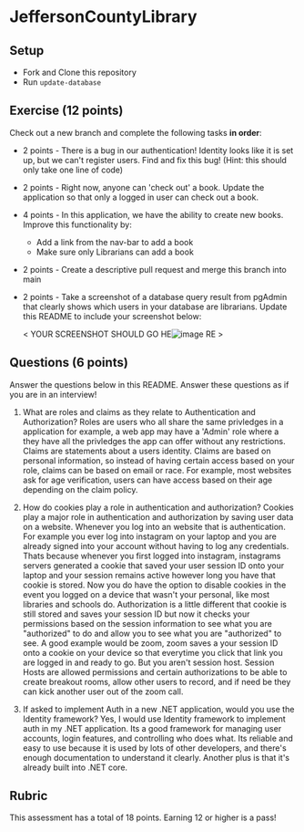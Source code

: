 # JeffersonCountyLibrary

## Setup
* Fork and Clone this repository
* Run `update-database`

## Exercise (12 points)

Check out a new branch and complete the following tasks **in order**:
* 2 points - There is a bug in our authentication!  Identity looks like it is set up, but we can't register users.  Find and fix this bug! (Hint: this should only take one line of code)
* 2 points - Right now, anyone can 'check out' a book.  Update the application so that only a logged in user can check out a book.
* 4 points - In this application, we have the ability to create new books.  Improve this functionality by:
  * Add a link from the nav-bar to add a book
  * Make sure only Librarians can add a book
* 2 points - Create a descriptive pull request and merge this branch into main
* 2 points - Take a screenshot of a database query result from pgAdmin that clearly shows which users in your database are librarians.  Update this README to include your screenshot below:

  < YOUR SCREENSHOT SHOULD GO HE![image](https://github.com/iworsham/Launch_Mod5Week3Assessment/assets/35874300/a768d115-1c62-45b0-9741-698ea0c66ab0)
RE >

  

## Questions (6 points)

Answer the questions below in this README.  Answer these questions as if you are in an interview!

1. What are roles and claims as they relate to Authentication and Authorization?
Roles are users who all share the same privledges in a application for example, a web app may have a 'Admin' role where a they have all the privledges the app can offer without any restrictions. Claims are statements about a users identity. Claims are based on personal information, so instead of having certain access based on your role, claims can be based on email or race. For example, most websites ask for age verification, users can have access based on their age depending on the claim policy.

3. How do cookies play a role in authentication and authorization?
   Cookies play a major role in authentication and authorization by saving user data on a website. Whenever you log into an website that is authentication. For example you ever log into instagram on your laptop and you are already signed into your account without having to log any credentials. Thats because whenever you first logged into instagram, instagrams servers generated a cookie that saved your user session ID onto your laptop and your session remains active however long you have that cookie is stored. Now you do have the option to disable cookies in the event you logged on a device that wasn't your personal, like most libraries and schools do. Authorization is a little different that cookie is still stored and saves your session ID but now it checks your permissions based on the session information to see what you are "authorized" to do and allow you to see what you are "authorized" to see. A good example would be zoom, zoom saves a your session ID onto a cookie on your device so that everytime you click that link you are logged in and ready to go. But you aren't session host. Session Hosts are allowed permissions and certain authorizations to be able to create breakout rooms, allow other users to record, and if need be they can kick another user out of the zoom call.

4. If asked to implement Auth in a new .NET application, would you use the Identity framework?
   Yes, I would use Identity framework to implement auth in my .NET application. Its a good framework for managing user accounts, login features, and controlling who does what. Its reliable and easy to use because it is used by lots of other developers, and there's enough documentation to understand it clearly. Another plus is that it's already built into .NET core.

## Rubric

This assessment has a total of 18 points.  Earning 12 or higher is a pass!
